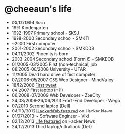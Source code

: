 @cheeaun's life
===============

- 05/12/1994 Born
- 1991 Kindergarten
- 1992-1997 Primary school - SKSJ
- 1998-2000 Secondary school - SMKTI
- ~2000 First computer
- 2001-2002 Secondary school - SMKDOB
- 04/11/2002 Phoenity is born
- 2003-2004 Secondary school (Form 6) - SMKDOB
- 01/2005-03/2005 First (non-technical) job
- 08/2005-08/2008 University - UTAR
- 11/2005 Dead hard drive of first computer
- 07/2006-05/2007 CSS Web Designer - MindValley
- 18/12/2006 [First tweet](https://twitter.com/cheeaun/status/1298723)
- 04/2007 First laptop (HP)
- 06/2008-07/2009 Web Developer - ZoeCity
- 24/08/2009-26/06/2013 Front-End Developer - Wego
- 07/2010 Second laptop (Dell)
- 04/03/2012 [HackerWeb featured](https://news.ycombinator.com/item?id=3662709) on Hacker News
- 01/07/2013-~ Software Engineer - Viki
- 02/12/2013 [Life featured](https://news.ycombinator.com/item?id=6833565) on Hacker News
- 24/12/2013 Third laptop/ultrabook (Dell)
